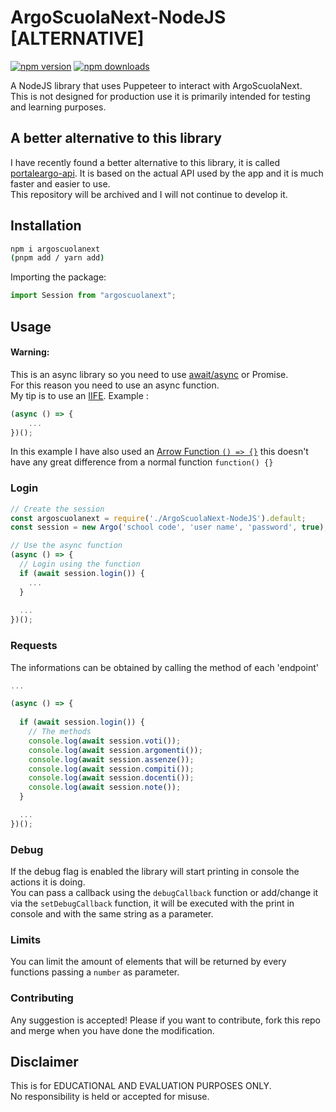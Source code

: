 # ArgoScuolaNext-NodeJS [ALTERNATIVE]
  
  [![npm version](https://badge.fury.io/js/argoscuolanext.svg)](https://badge.fury.io/js/argoscuolanext)
  [![npm downloads](https://img.shields.io/npm/dt/argoscuolanext.svg)](https://www.npmjs.com/package/argoscuolanext)

A NodeJS library that uses Puppeteer to interact with ArgoScuolaNext.  
This is not designed for production use it is primarily intended for testing and learning purposes.

## A better alternative to this library

I have recently found a better alternative to this library, it is called [portaleargo-api](https://github.com/DTrombett/portaleargo-api). It is based on the actual API used by the app and it is much faster and easier to use.  
This repository will be archived and I will not continue to develop it.

## Installation
```bash
npm i argoscuolanext
(pnpm add / yarn add) 
```
Importing the package:
```js
import Session from "argoscuolanext";
```

## Usage

#### Warning:

This is an async library so you need to use [await/async](https://discordjs.guide/additional-info/async-await.html) or Promise.  
For this reason you need to use an async function.  
My tip is to use an [IIFE](https://developer.mozilla.org/en-US/docs/Glossary/IIFE). Example :

```js
(async () => {
	...
})();
```

In this example I have also used an [Arrow Function `() => {}`](https://developer.mozilla.org/en-US/docs/Web/JavaScript/Reference/Functions/Arrow_functions) this doesn't have any great difference from a normal function `function() {}`

### Login

```js
// Create the session
const argoscuolanext = require('./ArgoScuolaNext-NodeJS').default;
const session = new Argo('school code', 'user name', 'password', true); // Creates a new Session instance with debug true

// Use the async function
(async () => {
  // Login using the function
  if (await session.login()) {
    ...
  }
  
  ...
})();
```

### Requests

The informations can be obtained by calling the method of each 'endpoint'

```js
...

(async () => {
  
  if (await session.login()) {
    // The methods
    console.log(await session.voti());
    console.log(await session.argomenti());
    console.log(await session.assenze());
    console.log(await session.compiti());
    console.log(await session.docenti());
    console.log(await session.note());
  }

  ...
})();
```

### Debug
If the debug flag is enabled the library will start printing in console the actions it is doing.  
You can pass a callback using the `debugCallback` function or add/change it via the `setDebugCallback` function, it will be executed with the print in console and with the same string as a parameter.

### Limits
You can limit the amount of elements that will be returned by every functions passing a `number` as parameter.

### Contributing

Any suggestion is accepted! Please if you want to contribute, fork this repo and merge when you have done the modification.

## Disclaimer
This is for EDUCATIONAL AND EVALUATION PURPOSES ONLY.  
No responsibility is held or accepted for misuse.
